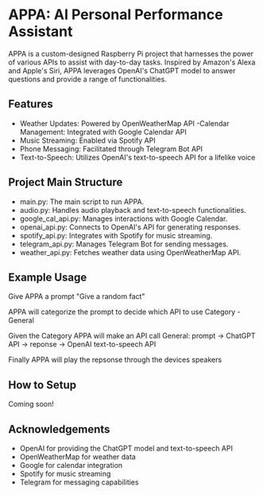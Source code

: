 # APPA: AI Personal Performance Assistant
APPA is a custom-designed Raspberry Pi project that harnesses the power of various APIs to assist with day-to-day tasks. Inspired by Amazon's Alexa and Apple's Siri, APPA leverages OpenAI's ChatGPT model to answer questions and provide a range of functionalities.

## Features
- Weather Updates: Powered by OpenWeatherMap API
-Calendar Management: Integrated with Google Calendar API
- Music Streaming: Enabled via Spotify API
- Phone Messaging: Facilitated through Telegram Bot API
- Text-to-Speech: Utilizes OpenAI's text-to-speech API for a lifelike voice

## Project Main Structure
- main.py: The main script to run APPA.
- audio.py: Handles audio playback and text-to-speech functionalities.
- google_cal_api.py: Manages interactions with Google Calendar.
- openai_api.py: Connects to OpenAI's API for generating responses.
- spotify_api.py: Integrates with Spotify for music streaming.
- telegram_api.py: Manages Telegram Bot for sending messages.
- weather_api.py: Fetches weather data using OpenWeatherMap API.

## Example Usage
Give APPA a prompt
"Give a random fact"

APPA will categorize the prompt to decide which API to use
Category - General

Given the Category APPA will make an API call
General: prompt -> ChatGPT API -> reponse -> OpenAI text-to-speech API

Finally APPA will play the repsonse through the devices speakers

## How to Setup
Coming soon!

## Acknowledgements
- OpenAI for providing the ChatGPT model and text-to-speech API
- OpenWeatherMap for weather data
- Google for calendar integration
- Spotify for music streaming
- Telegram for messaging capabilities